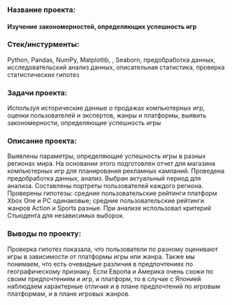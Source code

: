 ### Название проекта: 
#### Изучение закономерностей, определяющих успешность игр

### Стек/инстурменты:
Python, Pandas, NumPy, Matplotlib, , Seaborn, предобработка данных, исследовательский анализ данных, описательная статистика, проверка статистических гипотез

### Задачи проекта:
Используя исторические данные о продажах компьютерных игр, оценки пользователей и экспертов, жанры и платформы, выявить закономерности, определяющие успешность игры

### Описание проекта:
Выявлены параметры, определяющие успешность игры в разных регионах мира. На
основании этого подготовлен отчет для магазина компьютерных игр для планирования
рекламных кампаний. Проведена предобработка данных, анализ. Выбран актуальный
период для анализа. Составлены портреты пользователей каждого региона. Проверены
гипотезы: средние пользовательские рейтинги платформ Xbox One и PC одинаковые;
средние пользовательские рейтинги жанров Action и Sports разные. При анализе использовал критерий Стьюдента для независимых выборок.

### Выводы по проекту:
Проверка гипотез показала, что пользователи по разному оценивают игры в зависимости от платформы игры или жанра. Также мы понимаем, что есть очевидные различия в предпочтениях по географическому признаку. Если Европа и Америка очень схожи по своим предпочтениям и игр, и платформ, то в случае с Японией наблюдаем характерные отличия и в плане предпочтений по игровым платформам, и в плане игровых жанров.

